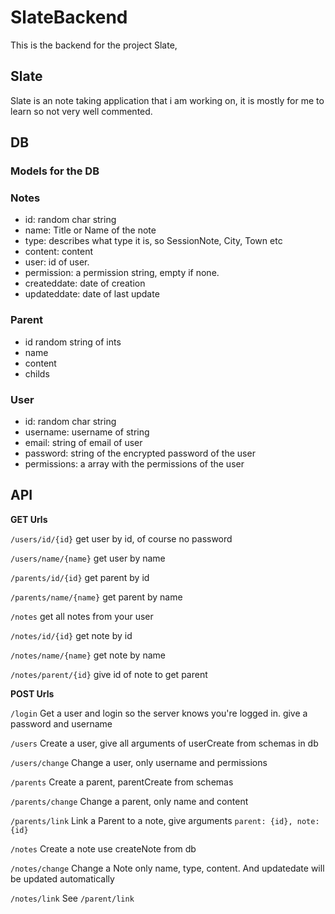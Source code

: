 # SlateBackend

This is the backend for the project Slate,

## Slate

Slate is an note taking application that i am working on, it is mostly for me to learn so not very well commented.

## DB

### Models for the DB

### Notes

- id: random char string
- name: Title or Name of the note
- type: describes what type it is, so SessionNote, City, Town etc
- content: content
- user: id of user.
- permission: a permission string, empty if none.
- createddate: date of creation
- updateddate: date of last update

### Parent

- id random string of ints
- name
- content
- childs

### User

- id: random char string
- username: username of string
- email: string of email of user
- password: string of the encrypted password of the user
- permissions: a array with the permissions of the user

## API

**GET Urls**

`/users/id/{id}` get user by id, of course no password

`/users/name/{name}` get user by name

`/parents/id/{id}` get parent by id

`/parents/name/{name}` get parent by name

`/notes` get all notes from your user

`/notes/id/{id}` get note by id

`/notes/name/{name}` get note by name

`/notes/parent/{id}` give id of note to get parent

**POST Urls**

`/login` Get a user and login so the server knows you're logged in. give a password and username

`/users` Create a user, give all arguments of userCreate from schemas in db

`/users/change` Change a user, only username and permissions

`/parents` Create a parent, parentCreate from schemas

`/parents/change` Change a parent, only name and content

`/parents/link` Link a Parent to a note, give arguments `parent: {id}, note: {id}`

`/notes` Create a note use createNote from db

`/notes/change` Change a Note only name, type, content. And updatedate will be updated automatically

`/notes/link` See `/parent/link`
